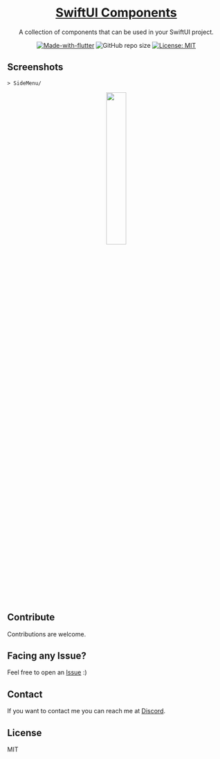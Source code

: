 <div align="center">

<h1 style="border-bottom: none">
    <b><a href="#">SwiftUI Components</a></b>
</h1>

A collection of components that can be used in your SwiftUI project.

[![Made-with-flutter](https://img.shields.io/badge/Made%20with-SwiftUI-orange)](https://developer.apple.com/swiftui/)
![GitHub repo size](https://img.shields.io/github/repo-size/ivansaul/SwiftUI-Components)
[![License: MIT](https://img.shields.io/badge/License-MIT-yellow.svg)](https://opensource.org/licenses/MIT)

</div>

## Screenshots

`> SideMenu/`

<div align="center">
<img src="https://github.com/user-attachments/assets/f84029fa-4a54-4b73-b2d2-16324aefa9d6" width="30%">
</div>

## Contribute

Contributions are welcome.

## Facing any Issue?

Feel free to open an [Issue][issue] :)

## Contact

If you want to contact me you can reach me at [Discord][discord].

## License

MIT

[discord]: https://discord.com/users/744755977684779038
[issue]: https://github.com/ivansaul/Flutter-UI-Kit/issues
